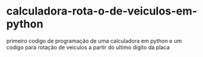 # calculadora-rota-o-de-veiculos-em-python
primeiro codigo de programação de uma calculadora em python e um codigo para rotação de veiculos a partir do ultimo digito da placa
